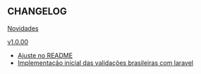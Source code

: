CHANGELOG
----------------------

[Novidades](https://github.com/PauloFelipeM/laravel-brazilian-validators/commits/develop)

[v1.0.00](https://github.com/PauloFelipeM/laravel-brazilian-validators/commits/v1.0.00)
 * [Ajuste no README](https://github.com/PauloFelipeM/laravel-brazilian-validators/commit/6a5698d9ba42f0313418f934178f813748e978e4)
 * [Implementação inicial das validações brasileiras com laravel](https://github.com/PauloFelipeM/laravel-brazilian-validators/commit/a2e900bf5c5d01f9a7c41978e4274e7fad36f4f9)
